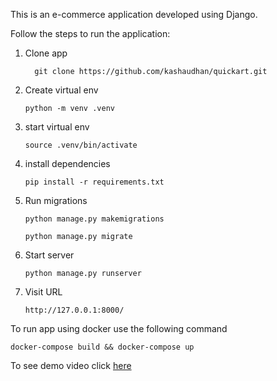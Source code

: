 This is an e-commerce application developed using Django.

Follow the steps to run the application:

1. Clone app
   
    ```
      git clone https://github.com/kashaudhan/quickart.git
    ```
1. Create virtual env
   
    ```
    python -m venv .venv
    ```
2. start virtual env
  
    ```
    source .venv/bin/activate
    ```
    
3. install dependencies
   
    ```
    pip install -r requirements.txt
    ```


4. Run migrations
  
    ```
    python manage.py makemigrations
    ```

    ```
    python manage.py migrate
    ```
5. Start server

    ```
    python manage.py runserver
    ```
6. Visit URL

    `http://127.0.0.1:8000/`


To run app using docker use the following command

```
docker-compose build && docker-compose up
```


To see demo video click [here](https://www.loom.com/share/b6457a61d43649bcaf7fc8de3123bea8?sid=e4431a3f-f24a-4403-b72f-64176b056c89)
